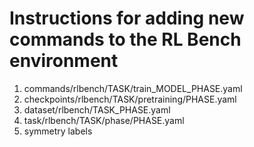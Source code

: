 # Instructions for adding new commands to the RL Bench environment

1. commands/rlbench/TASK/train_MODEL_PHASE.yaml
2. checkpoints/rlbench/TASK/pretraining/PHASE.yaml
3. dataset/rlbench/TASK_PHASE.yaml
4. task/rlbench/TASK/phase/PHASE.yaml
5. symmetry labels
